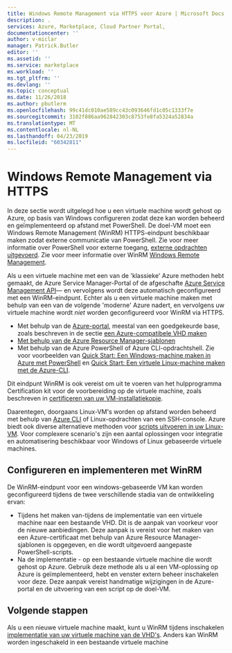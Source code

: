 ```yaml
---
title: Windows Remote Management via HTTPS voor Azure | Microsoft Docs
description: .
services: Azure, Marketplace, Cloud Partner Portal,
documentationcenter: ''
author: v-miclar
manager: Patrick.Butler
editor: ''
ms.assetid: ''
ms.service: marketplace
ms.workload: ''
ms.tgt_pltfrm: ''
ms.devlang: ''
ms.topic: conceptual
ms.date: 11/26/2018
ms.author: pbutlerm
ms.openlocfilehash: 99c41dc010ae589cc43c093646fd1c05c1333f7e
ms.sourcegitcommit: 3102f886aa962842303c8753fe8fa5324a52834a
ms.translationtype: MT
ms.contentlocale: nl-NL
ms.lasthandoff: 04/23/2019
ms.locfileid: "60342811"
---
```

# <a name="windows-remote-management-over-https"></a>Windows Remote Management via HTTPS

In deze sectie wordt uitgelegd hoe u een virtuele machine wordt gehost op Azure, op basis van Windows configureren zodat deze kan worden beheerd en geïmplementeerd op afstand met PowerShell.  De doel-VM moet een Windows Remote Management (WinRM) HTTPS-eindpunt beschikbaar maken zodat externe communicatie van PowerShell.  Zie voor meer informatie over PowerShell voor externe toegang, [externe opdrachten uitgevoerd](https://docs.microsoft.com/powershell/scripting/core-powershell/running-remote-commands?view=powershell-6).  Zie voor meer informatie over WinRM [Windows Remote Management](https://docs.microsoft.com/windows/desktop/WinRM/portal).

Als u een virtuele machine met een van de 'klassieke' Azure methoden hebt gemaakt, de Azure Service Manager-Portal of de afgeschafte [Azure Service Management API](https://docs.microsoft.com/previous-versions/azure/ee460799(v=azure.100))— en vervolgens wordt deze automatisch geconfigureerd met een WinRM-eindpunt.  Echter als u een virtuele machine maken met behulp van een van de volgende 'moderne' Azure nadert, en vervolgens uw virtuele machine wordt *niet* worden geconfigureerd voor WinRM via HTTPS.  

- Met behulp van de [Azure-portal](https://portal.azure.com/), meestal van een goedgekeurde base, zoals beschreven in de sectie [een Azure-compatibele VHD maken](https://docs.microsoft.com/azure/marketplace/cloud-partner-portal/virtual-machine/cpp-create-vhd)
- [Met behulp van de Azure Resource Manager-sjablonen](https://docs.microsoft.com/azure/virtual-machines/windows/ps-template)
- Met behulp van de Azure PowerShell of Azure CLI-opdrachtshell.  Zie voor voorbeelden van [Quick Start: Een Windows-machine maken in Azure met PowerShell](https://docs.microsoft.com/azure/virtual-machines/windows/quick-create-powershell) en [Quick Start: Een virtuele Linux-machine maken met de Azure-CLI](https://docs.microsoft.com/azure/virtual-machines/linux/quick-create-cli).

Dit eindpunt WinRM is ook vereist om uit te voeren van het hulpprogramma Certification kit voor de voorbereiding op de virtuele machine, zoals beschreven in [certificeren van uw VM-installatiekopie](https://docs.microsoft.com/azure/marketplace/cloud-partner-portal/virtual-machine/cpp-certify-vm).

Daarentegen, doorgaans Linux-VM's worden op afstand worden beheerd met behulp van [Azure CLI](https://docs.microsoft.com/cli/azure) of Linux-opdrachten van een SSH-console.  Azure biedt ook diverse alternatieve methoden voor [scripts uitvoeren in uw Linux-VM](https://docs.microsoft.com/azure/virtual-machines/linux/run-scripts-in-vm).  Voor complexere scenario's zijn een aantal oplossingen voor integratie en automatisering beschikbaar voor Windows of Linux gebaseerde virtuele machines.


## <a name="configure-and-deploy-with-winrm"></a>Configureren en implementeren met WinRM

De WinRM-eindpunt voor een windows-gebaseerde VM kan worden geconfigureerd tijdens de twee verschillende stadia van de ontwikkeling ervan:

- Tijdens het maken van-tijdens de implementatie van een virtuele machine naar een bestaande VHD.  Dit is de aanpak van voorkeur voor de nieuwe aanbiedingen.  Deze aanpak is vereist voor het maken van een Azure-certificaat met behulp van Azure Resource Manager-sjablonen is opgegeven, en die wordt uitgevoerd aangepaste PowerShell-scripts. 
- Na de implementatie - op een bestaande virtuele machine die wordt gehost op Azure.  Gebruik deze methode als u al een VM-oplossing op Azure is geïmplementeerd, hebt en venster extern beheer inschakelen voor deze.  Deze aanpak vereist handmatige wijzigingen in de Azure-portal en de uitvoering van een script op de doel-VM. 


## <a name="next-steps"></a>Volgende stappen
Als u een nieuwe virtuele machine maakt, kunt u WinRM tijdens inschakelen [implementatie van uw virtuele machine van de VHD's](./cpp-deploy-vm-vhd.md).  Anders kan WinRM worden ingeschakeld in een bestaande virtuele machine  
